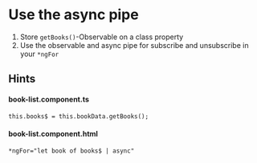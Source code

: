 # Use the async pipe
1. Store `getBooks()`-Observable on a class property
2. Use the observable and async pipe for subscribe and unsubscribe in your `*ngFor`

## Hints

#### book-list.component.ts

`this.books$ = this.bookData.getBooks();`

#### book-list.component.html

`*ngFor="let book of books$ | async"`
